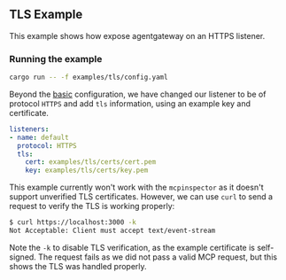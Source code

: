## TLS Example

This example shows how expose agentgateway on an HTTPS listener.

### Running the example

```bash
cargo run -- -f examples/tls/config.yaml
```

Beyond the [basic](../basic) configuration, we have changed our listener to be of protocol `HTTPS` and add `tls` information, using an example key and certificate.

```yaml
listeners:
- name: default
  protocol: HTTPS
  tls:
    cert: examples/tls/certs/cert.pem
    key: examples/tls/certs/key.pem
```

This example currently won't work with the `mcpinspector` as it doesn't support unverified TLS certificates.
However, we can use `curl` to send a request to verify the TLS is working properly:

```bash
$ curl https://localhost:3000 -k
Not Acceptable: Client must accept text/event-stream
```

Note the `-k` to disable TLS verification, as the example certificate is self-signed.
The request fails as we did not pass a valid MCP request, but this shows the TLS was handled properly.
